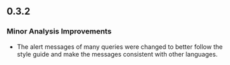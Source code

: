 ## 0.3.2

### Minor Analysis Improvements

* The alert messages of many queries were changed to better follow the style guide and make the messages consistent with other languages.
